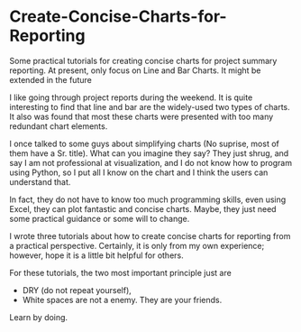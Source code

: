 # Create-Concise-Charts-for-Reporting

Some practical tutorials for creating concise charts for project summary reporting. 
At present, only focus on Line and Bar Charts. 
It might be extended in the future

I like going through project reports during the weekend. 
It is quite interesting to find that line and bar are the widely-used two types of charts. 
It also was found that most these charts were presented with too many redundant chart elements.

I once talked to some guys about simplifying charts (No suprise, most of them have a Sr. title). 
What can you imagine they say? 
They just shrug, and say I am not professional at visualization, 
and I do not know how to program using Python, 
so I put all I know on the chart and I think the users can understand that. 

In fact, they do not have to know too much programming skills, 
even using Excel, they can plot fantastic and concise charts. 
Maybe, they just need some practical guidance or some will to change.

I wrote three tutorials about how to create concise charts for reporting from a practical perspective. 
Certainly, it is only from my own experience; however, hope it is a little bit helpful for others.

For these tutorials, the two most important principle just are 
- DRY (do not repeat yourself),
- White spaces are not a enemy. They are your friends.

Learn by doing.
